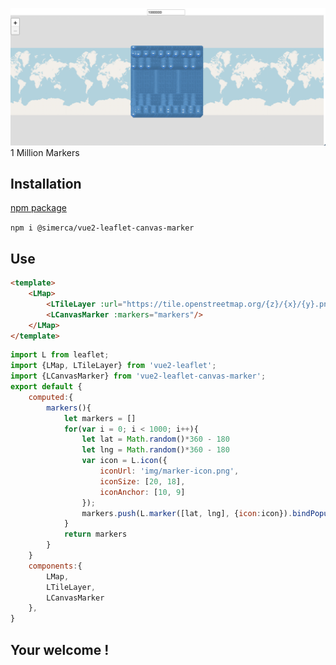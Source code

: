 ![Capture](./cap.png)
1 Million Markers

## Installation 
[npm package](https://www.npmjs.com/package/@simerca/vue2-leaflet-marker-canvas)

`npm i @simerca/vue2-leaflet-canvas-marker`

## Use

```html
<template>
    <LMap>
        <LTileLayer :url="https://tile.openstreetmap.org/{z}/{x}/{y}.png">
        <LCanvasMarker :markers="markers"/>
    </LMap>
</template>
```

```js
import L from leaflet;
import {LMap, LTileLayer} from 'vue2-leaflet';
import {LCanvasMarker} from 'vue2-leaflet-canvas-marker';
export default {
    computed:{
        markers(){
            let markers = []
            for(var i = 0; i < 1000; i++){
                let lat = Math.random()*360 - 180
                let lng = Math.random()*360 - 180
                var icon = L.icon({
                    iconUrl: 'img/marker-icon.png',
                    iconSize: [20, 18],
                    iconAnchor: [10, 9]
                });
                markers.push(L.marker([lat, lng], {icon:icon}).bindPopup(`Hello ${i}`))
            }
            return markers
        }
    }
    components:{
        LMap,
        LTileLayer,
        LCanvasMarker
    },
}
```

## Your welcome !